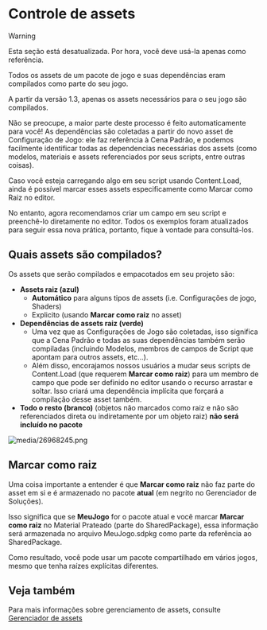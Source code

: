 # Controle de assets

> [!Warning]
> Esta seção está desatualizada. Por hora, você deve usá-la apenas como referência.

Todos os assets de um pacote de jogo e suas dependências eram compilados como parte do seu jogo.

A partir da versão 1.3, apenas os assets necessários para o seu jogo são compilados.

Não se preocupe, a maior parte deste processo é feito automaticamente para você! As dependências são coletadas a partir do novo asset de Configuração de Jogo: ele faz referência à Cena Padrão, e podemos facilmente identificar todas as dependencias necessárias dos assets (como modelos, materiais e assets referenciados por seus scripts, entre outras coisas).

Caso você esteja carregando algo em seu script usando Content.Load, ainda é possível marcar esses assets especificamente como Marcar como Raiz no editor.

No entanto, agora recomendamos criar um campo em seu script e preenchê-lo diretamente no editor. Todos os exemplos foram atualizados para seguir essa nova prática, portanto, fique à vontade para consultá-los.

## Quais assets são compilados?

Os assets que serão compilados e empacotados em seu projeto são:

- **Assets raiz (azul)**
   - **Automático** para alguns tipos de assets (i.e. Configurações de jogo, Shaders)
   - Explicito (usando **Marcar como raiz** no asset)
- **Dependências de assets raiz (verde)**
   - Uma vez que as Configurações de Jogo são coletadas, isso significa que a Cena Padrão e todas as suas dependências também serão compiladas (incluindo Modelos, membros de campos de Script que apontam para outros assets, etc...).
   - Além disso, encorajamos nossos usuários a mudar seus scripts de Content.Load (que requerem **Marcar como raiz**) para um membro de campo que pode ser definido no editor usando o recurso arrastar e soltar. Isso criará uma dependência implícita que forçará a compilação desse asset também.
- **Todo o resto (branco)** (objetos não marcados como raiz e não são referenciados direta ou indiretamente por um objeto raiz) **não será incluído no pacote**

![media/26968245.png](media/26968245.png)

## Marcar como raiz

Uma coisa importante a entender é que **Marcar como raiz** não faz parte do asset em si e é armazenado no pacote **atual** (em negrito no Gerenciador de Soluções).

Isso significa que se **MeuJogo** for o pacote atual e você marcar **Marcar como raiz** no Material Prateado (parte do SharedPackage), essa informação será armazenada no arquivo MeuJogo.sdpkg como parte da referência ao SharedPackage.

Como resultado, você pode usar um pacote compartilhado em vários jogos, mesmo que tenha raízes explícitas diferentes.

## Veja também

Para mais informações sobre gerenciamento de assets, consulte [Gerenciador de assets](../../game-studio/manage-assets.md)